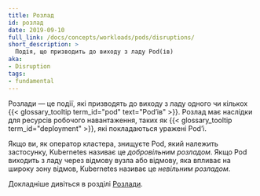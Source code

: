 ```yaml
---
title: Розлад
id: розлад
date: 2019-09-10
full_link: /docs/concepts/workloads/pods/disruptions/
short_description: >
  Подія, що призводить до виходу з ладу Pod(ів)
aka:
- Disruption
tags:
- fundamental
---
```


Розлади — це події, які призводять до виходу з ладу одного чи кількох {{< glossary_tooltip term_id="pod" text="Podʼів" >}}. Розлад має наслідки для ресурсів робочого навантаження, таких як {{< glossary_tooltip term_id="deployment" >}}, які покладаються уражені Podʼі.

<!--more-->

Якщо ви, як оператор кластера, знищуєте Pod, який належить застосунку, Kubernetes називає це _добровільним розладом_. Якщо Pod виходить з ладу через відмову вузла або відмову, яка впливає на широку зону відмов, Kubernetes називає це _невільним розладом_.

Докладніше дивіться в розділі [Розлади](/docs/concepts/workloads/pods/disruptions/).
